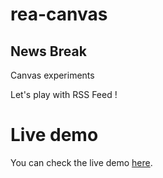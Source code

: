 rea-canvas
========
## News Break
Canvas experiments

Let's play with RSS Feed !

Live demo
=========
You can check the live demo [here](http://agrunberg.alwaysdata.net).
